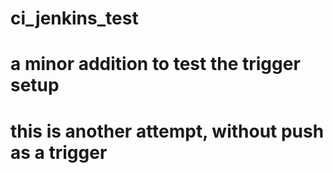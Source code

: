 # ci_jenkins_test
# a minor addition to test the trigger setup
# this is another attempt, without push as a trigger
